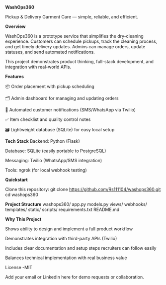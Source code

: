 **WashOps360**

Pickup & Delivery Garment Care — simple, reliable, and efficient.

**Overview**

WashOps360 is a prototype service that simplifies the dry-cleaning experience.
Customers can schedule pickups, track the cleaning process, and get timely delivery updates.
Admins can manage orders, update statuses, and send automated notifications.

This project demonstrates product thinking, full-stack development, and integration with real-world APIs.

**Features**

📦 Order placement with pickup scheduling

🗂️ Admin dashboard for managing and updating orders

📲 Automated customer notifications (SMS/WhatsApp via Twilio)

✅ Item checklist and quality control notes

🗃️ Lightweight database (SQLite) for easy local setup

**Tech Stack**
Backend: Python (Flask)

Database: SQLite (easily portable to PostgreSQL)

Messaging: Twilio (WhatsApp/SMS integration)

Tools: ngrok (for local webhook testing)

**Quickstart**

Clone this repository:
git clone https://github.com/Rs111104/washops360.git
cd washops360

**Project Structure**
washops360/
 app.py
 models.py
 views/
 webhooks/
 templates/
 static/
 scripts/
 requirements.txt
 README.md

**Why This Project**

Shows ability to design and implement a full product workflow

Demonstrates integration with third-party APIs (Twilio)

Includes clear documentation and setup steps recruiters can follow easily

Balances technical implementation with real business value

License -MIT

Add your email or LinkedIn here for demo requests or collaboration.
